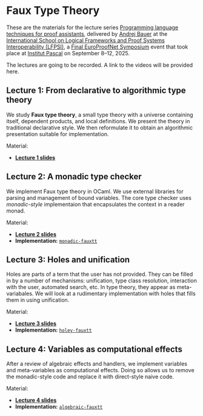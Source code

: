 # Faux Type Theory

These are the materials for the lecture series [Programming language techniques for proof assistants](https://europroofnet.github.io/LFPSI25-Andrej/), delivered by [Andrej Bauer](https://www.andrej.com/en/) at the
[International School on Logical Frameworks and Proof Systems Interoperability (LFPSI)](https://europroofnet.github.io/LFPSI25/),
a [Final EuroProofNet Symposium](https://europroofnet.github.io/Symposium/) event that took place at [Institut Pascal](https://www.institut-pascal.universite-paris-saclay.fr/) on September 8–12, 2025.

The lectures are going to be recorded. A link to the videos will be provided here.

## Lecture 1: From declarative to algorithmic type theory

We study **Faux type theory**, a small type theory with a universe containing itself, dependent products, and local
definitions. We present the theory in traditional declarative style. We then reformulate it to obtain an algorithmic
presentation suitable for implementation.

Material:

* **[Lecture 1 slides](./slides/PL-for-PA-lecture-1-handout.pdf)**

## Lecture 2: A monadic type checker

We implement Faux type theory in OCaml. We use external libraries for parsing and management of bound variables.
The core type checker uses *monadic-style* implementaion that encapsulates the context in a reader monad.

Material:

* **[Lecture 2 slides](./slides/PL-for-PA-lecture-2-handout.pdf)**
* **Implementation:** [`monadic-fauxtt`](./monadic-fauxtt)

## Lecture 3: Holes and unification

Holes are parts of a term that the user has not provided. They can be filled in by a number of mechanisms: unification,
type class resolution, interaction with the user, automated search, etc. In type theory, they appear as meta-variabales.
We will look at a rudimentary implementation with holes that fills them in using unification.

Material:

* **[Lecture 3 slides](slides/PL-for-PA-lecture-3-handout.pdf)**
* **Implementation:** [`holey-fauxtt`](./holey-fauxtt)

## Lecture 4: Variables as computational effects

After a review of algebraic effects and handlers, we implement variables and meta-variables as computational effects.
Doing so allows us to remove the monadic-style code and replace it with direct-style naive code.

Material:

* **[Lecture 4 slides](slides/PL-for-PA-lecture-4-handout.pdf)**
* **Implementation:** [`algebraic-fauxtt`](./algebraic-fauxtt)
